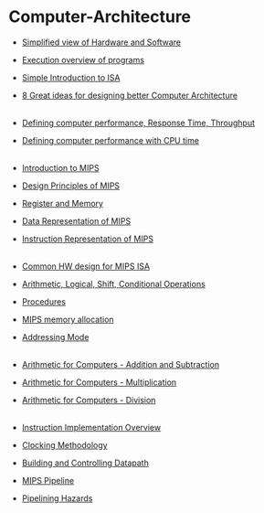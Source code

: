 # Computer-Architecture

- [Simplified view of Hardware and Software](https://github.com/jimin-kiim/Computer-Architecture/issues/1#issuecomment-1279692312)
- [Execution overview of programs](https://github.com/jimin-kiim/Computer-Architecture/issues/1#issuecomment-1279694868)
- [Simple Introduction to ISA](https://github.com/jimin-kiim/Computer-Architecture/issues/1#issuecomment-1279697840)
- [8 Great ideas for designing better Computer Architecture](https://github.com/jimin-kiim/Computer-Architecture/issues/1#issuecomment-1279699215)
  <br>
  <br>
- [Defining computer performance, Response Time, Throughput](https://github.com/jimin-kiim/Computer-Architecture/issues/2#issuecomment-1279710653)
- [Defining computer performance with CPU time](https://github.com/jimin-kiim/Computer-Architecture/issues/2#issuecomment-1279720199)
  <br>
  <br>
- [Introduction to MIPS](https://github.com/jimin-kiim/Computer-Architecture/issues/3#issuecomment-1279726327)
- [Design Principles of MIPS](https://github.com/jimin-kiim/Computer-Architecture/issues/3#issuecomment-1279727352)
- [Register and Memory](https://github.com/jimin-kiim/Computer-Architecture/issues/3#issuecomment-1279729939)
- [Data Representation of MIPS](https://github.com/jimin-kiim/Computer-Architecture/issues/3#issuecomment-1279875150)
- [Instruction Representation of MIPS](https://github.com/jimin-kiim/Computer-Architecture/issues/3#issuecomment-1287665012)
  <br>
  <br>
- [Common HW design for MIPS ISA](https://github.com/jimin-kiim/Computer-Architecture/issues/4#issuecomment-1279887268)
- [Arithmetic, Logical, Shift, Conditional Operations](https://github.com/jimin-kiim/Computer-Architecture/issues/4#issuecomment-1279892291)
- [Procedures](https://github.com/jimin-kiim/Computer-Architecture/issues/4#issuecomment-1279900049)
- [MIPS memory allocation](https://github.com/jimin-kiim/Computer-Architecture/issues/4#issuecomment-1279925944)
- [Addressing Mode](https://github.com/jimin-kiim/Computer-Architecture/issues/4#issuecomment-1279943655)
  <br>
  <br>
- [Arithmetic for Computers - Addition and Subtraction](https://github.com/jimin-kiim/Computer-Architecture/issues/5#issuecomment-1279963462)
- [Arithmetic for Computers - Multiplication](https://github.com/jimin-kiim/Computer-Architecture/issues/5#issuecomment-1279983336)
- [Arithmetic for Computers - Division](https://github.com/jimin-kiim/Computer-Architecture/issues/5#issuecomment-1280146647)
  <br>
  <br>
- [Instruction Implementation Overview](https://github.com/jimin-kiim/Computer-Architecture/issues/6#issuecomment-1280390765)
- [Clocking Methodology](https://github.com/jimin-kiim/Computer-Architecture/issues/6#issuecomment-1280434687)
- [Building and Controlling Datapath](https://github.com/jimin-kiim/Computer-Architecture/issues/6#issuecomment-1280464544)

- [MIPS Pipeline](https://github.com/jimin-kiim/Computer-Architecture/issues/7#issuecomment-1336305206)
- [Pipelining Hazards](https://github.com/jimin-kiim/Computer-Architecture/issues/7#issuecomment-1336327859)